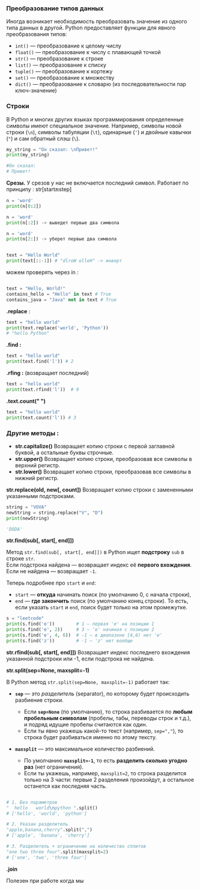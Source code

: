 ### Преобразование типов данных

Иногда возникает необходимость преобразовать значение из одного типа данных в другой. Python предоставляет функции для явного преобразования типов:

- `int()` — преобразование к целому числу
- `float()` — преобразование к числу с плавающей точкой
- `str()` — преобразование к строке
- `list()` — преобразование к списку
- `tuple()` — преобразование к кортежу
- `set()` — преобразование к множеству
- `dict()` — преобразование к словарю (из последовательности пар ключ-значение)


### Строки 


В Python и многих других языках программирования определенные символы имеют специальное значение. Например, символы новой строки (`\n`), символы табуляции (`\t`), одинарные (`'`) и двойные кавычки (`"`) и сам обратный слэш (`\`).

```python
my_string = "Он сказал: \nПривет!"
print(my_string)

#Он сказал: 
# Привет!
```


**Срезы.** 
У срезов у нас не включается последний символ. Работает по принципу : str[start:end:step] 

```python
n = 'word'
print(n[0:2])

n = 'word'
print(n[:2]) -> выведет первые два символа 

n = 'word'
print(n[2:]) -> уберет первые два символа


text = "Hello World" 
print(text[::-1]) # "dlroW olleH" -> инверт

```


можем проверять через in : 

```python

text = "Hello, World!" 
contains_hello = "Hello" in text # True 
contains_java = "Java" not in text # True

```


**.replace**  : 

```python
text = "hello world" 
print(text.replace('world', 'Python'))
# "hello Python"
```


**.find :** 

```python
text = "hello world" 
print(text.find('l')) # 2
```


**.rfing :** (возвращает последний)

```python
text = "hello world"
print(text.rfind('l'))  # 9
```


**.text.count(" ")**

```python
text = "hello world" 
print(text.count('l')) # 3
```


### Другие методы : 

- **str.capitalize()** Возвращает копию строки с первой заглавной буквой, а остальные буквы строчные.
- **str.upper()**  Возвращает копию строки, преобразовав все символы в верхний регистр.
- **str.lower()** Возвращает копию строки, преобразовав все символы в нижний регистр.


**str.replace(old, new[, count])**
Возвращает копию строки с замененными указанными подстроками.

```python
string = "VOVA"
newString = string.replace("V", "D")
print(newString)

'DODA'

```



**str.find(sub[, start[, end]])**

Метод `str.find(sub[, start[, end]])` в Python ищет **подстроку** `sub` в строке `str`.  
Если подстрока найдена — возвращает индекс её **первого вхождения**.  
Если не найдена — возвращает `-1`.

Теперь подробнее про `start` и `end`:
- `start` — **откуда** начинать поиск (по умолчанию 0, с начала строки),
- `end` — **где закончить** поиск (по умолчанию конец строки).
То есть, если указать `start` и `end`, поиск будет только на этом промежутке.


```python
s = "leetcode"
print(s.find('e'))        # 1 — первая 'e' на позиции 1
print(s.find('e', 2))     # 3 — 'e' начиная с позиции 2
print(s.find('e', 4, 6))  # -1 — в диапазоне [4,6) нет 'e'
print(s.find('z'))        # -1 — 'z' нет вообще
```


**str.rfind(sub[, start[, end]])** Возвращает индекс последнего вхождения указанной подстроки или -1, если подстрока не найдена.

**str.split(sep=None, maxsplit=-1)**

В Python метод `str.split(sep=None, maxsplit=-1)` работает так:

- **`sep`** — это _разделитель_ (separator), по которому будет происходить разбиение строки.
    - Если **`sep=None`** (по умолчанию), то строка разбивается по **любым пробельным символам** (пробелы, табы, переводы строк и т.д.), и подряд идущие пробелы считаются как один.
    - Если ты явно укажешь какой-то текст (например, `sep=","`), то строка будет разбиваться именно по этому тексту.
        
- **`maxsplit`** — это максимальное количество разбиений.
    - По умолчанию **`maxsplit=-1`**, то есть **разделить сколько угодно раз** (нет ограничения).
    - Если ты укажешь, например, `maxsplit=2`, то строка разделится только на 3 части: первые 2 разделения произойдут, а остальное останется как последняя часть.


```python

# 1. Без параметров
"  hello   world\npython ".split()
# ['hello', 'world', 'python']

# 2. Указан разделитель
"apple,banana,cherry".split(",")
# ['apple', 'banana', 'cherry']

# 3. Разделитель + ограничение на количество сплитов
"one two three four".split(maxsplit=2)
# ['one', 'two', 'three four']

```


**.join**

Полезен при работе когда мы 



